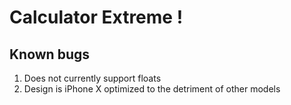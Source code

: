 # Calculator Extreme ! 

## Known bugs
1. Does not currently support floats
2. Design is iPhone X optimized to the detriment of other models
